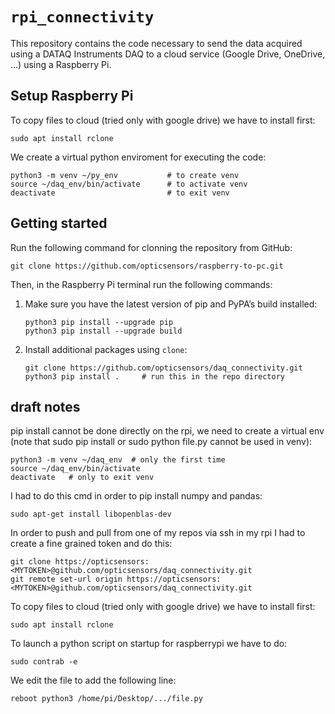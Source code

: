 # `rpi_connectivity`
This repository contains the code necessary to send the data acquired using a DATAQ Instruments DAQ to a cloud service (Google Drive, OneDrive, ...) using a Raspberry Pi.

## Setup Raspberry Pi
To copy files to cloud (tried only with google drive) we have to install first:

```
sudo apt install rclone
```

We create a virtual python enviroment for executing the code:
```
python3 -m venv ~/py_env           # to create venv
source ~/daq_env/bin/activate      # to activate venv
deactivate                         # to exit venv
```

## Getting started


Run the following command for clonning the repository from GitHub:

```shell
git clone https://github.com/opticsensors/raspberry-to-pc.git
```

Then, in the Raspberry Pi terminal run the following commands:

1. Make sure  you have the latest version of pip and PyPA’s build installed:
   ```shell
   python3 pip install --upgrade pip
   python3 pip install --upgrade build
   ```

3. Install additional packages using `clone`:
    ```shell
    git clone https://github.com/opticsensors/daq_connectivity.git
    python3 pip install .     # run this in the repo directory
    ```


## draft notes
pip install cannot be done directly on the rpi, we need to create a virtual env (note that sudo pip install or sudo python file.py cannot be used in venv):
```
python3 -m venv ~/daq_env  # only the first time
source ~/daq_env/bin/activate
deactivate   # only to exit venv
```

I had to do this cmd in order to pip install numpy and pandas:
```
sudo apt-get install libopenblas-dev
```

In order to push and pull from one of my repos via ssh in my rpi I had to create a fine grained token and do this:

```
git clone https://opticsensors:<MYTOKEN>@github.com/opticsensors/daq_connectivity.git 
git remote set-url origin https://opticsensors:<MYTOKEN>@github.com/opticsensors/daq_connectivity.git
```

To copy files to cloud (tried only with google drive) we have to install first:

```
sudo apt install rclone
```

To launch a python script on startup for raspberrypi we have to do:
```
sudo contrab -e
```

We edit the file to add the following line:
```
reboot python3 /home/pi/Desktop/.../file.py
```
